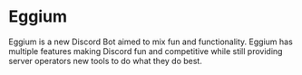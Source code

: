 # Eggium
Eggium is a new Discord Bot aimed to mix fun and functionality. Eggium has multiple features making Discord fun and competitive while still providing server operators new tools to do what they do best.
